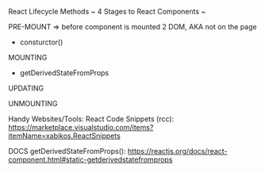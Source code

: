 React Lifecycle Methods
~ 4 Stages to React Components ~

PRE-MOUNT => before component is mounted 2 DOM, AKA not on the page
- consturctor()


MOUNTING
- getDerivedStateFromProps

UPDATING


UNMOUNTING



Handy Websites/Tools:
React Code Snippets (rcc): https://marketplace.visualstudio.com/items?itemName=xabikos.ReactSnippets

DOCS getDerivedStateFromProps(): https://reactjs.org/docs/react-component.html#static-getderivedstatefromprops
